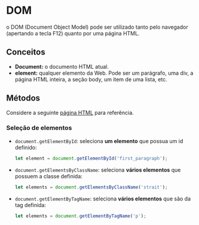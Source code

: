 # DOM

o DOM (Document Object Model) pode ser utilizado tanto pelo navegador (apertando a tecla F12) quanto por uma página 
HTML. 

## Conceitos 

* **Document:** o documento HTML atual.
* **element:** qualquer elemento da Web. Pode ser um parágrafo, uma div, a página HTML inteira, a seção body, um item
  de uma lista, etc.

## Métodos

Considere a seguinte [página HTML](atividades/javascript/functions/dragon_ball.html) para referência.

### Seleção de elementos

* `document.getElementById`: seleciona **um elemento** que possua um id definido:

  ```javascript
  let element = document.getElementById('first_paragraph');
  ```

* `document.getElementsByClassName`: seleciona **vários elementos** que possuem a classe definida:

  ```javascript
  let elements = document.getElementsByClassName('strait');
  ```

* `document.getElementByTagName`: seleciona **vários elementos** que são da tag definida:

  ```javascript
  let elements = document.getElementByTagName('p');
  ```